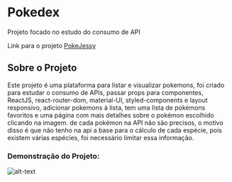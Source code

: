 # Pokedex

Projeto focado no estudo do consumo de API

Link para o projeto [PokeJessy](https://jessicadsl.github.io/pokeProject/)


## Sobre o Projeto

Este projeto é uma plataforma para listar e visualizar pokemons, foi criado para estudar o consumo de APIs, passar props para componentes, ReactJS, react-router-dom, material-UI, styled-components e layout responsivo, adicionar pokemons à lista, tem uma lista de pokémons favoritos e uma página com mais detalhes sobre o pokémon escolhido clicando na imagem. de cada pokémon na API não são precisos, o motivo disso é que não tenho na api a base para o cálculo de cada espécie, pois existem várias espécies, foi necessário limitar essa informação.


### Demonstração do Projeto:

![alt-text](https://media.giphy.com/media/VF54I9j5JMOur9SNjj/giphy.gif)
